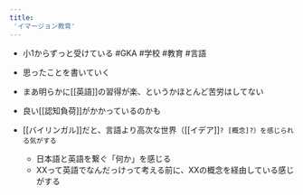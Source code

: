 ```yaml
---
title:
 'イマージョン教育'
---
```


- 小1からずっと受けている #GKA #学校 #教育 #言語
- 思ったことを書いていく

- まあ明らかに[[英語]]の習得が楽、というかほとんど苦労はしてない
- 良い[[認知負荷]]がかかっているのかも

- [[バイリンガル]]だと、言語より高次な世界（[[イデア]]`? [概念]?）を感じられる気がする`
    - 日本語と英語を繋ぐ「何か」を感じる
    - XXって英語でなんだっけって考える前に、XXの概念を経由している感じがする

